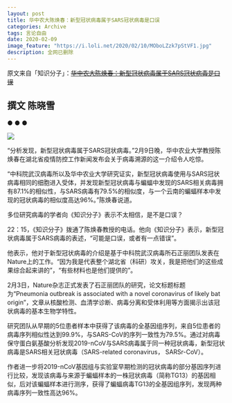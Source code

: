 ```yaml
---
layout: post
title: 华中农大陈焕春：新型冠状病毒属于SARS冠状病毒是口误
categories: Archive
tags: 言论自由
date: 2020-02-09
image_feature: "https://i.loli.net/2020/02/10/MOboLZzk7pStVF1.jpg"
description: 全网已删除
---
```


原文来自「知识分子」：~~[华中农大陈焕春：新型冠状病毒属于SARS冠状病毒是口误​](http://m.zhishifenzi.com/news/multiple/8234.html)~~

撰文 陈晓雪
---

●    ●    ●

![](https://i.loli.net/2020/02/10/MOboLZzk7pStVF1.jpg)

“分析发现，新型冠状病毒属于SARS冠状病毒。”2月9日晚，华中农业大学教授陈焕春在湖北省疫情防控工作新闻发布会关于病毒溯源的这一介绍令人吃惊。


“中科院武汉病毒所以及华中农业大学研究证实，新型冠状病毒使用与SARS冠状病毒相同的细胞进入受体，并发现新型冠状病毒与蝙蝠中发现的SARS相关病毒拥有87.1%的相似性，与SARS病毒有79.5%的相似度，与一个云南的蝙蝠样本中发现的冠状病毒的相似度高达96%。”陈焕春说道。


多位研究病毒的学者向《知识分子》表示不太相信，是不是口误？



22：15，《知识分子》拨通了陈焕春教授的电话。他向《知识分子》表示，新型冠状病毒属于SARS病毒的表述，“可能是口误，或者有一点错误”。



他表示，他对于新型冠状病毒的介绍是基于中科院武汉病毒所石正丽团队发表在Nature上的工作。“因为我是代表整个湖北省（科研）攻关，我是把他们的这些成果综合起来讲的”，“有些材料也是他们提供的”。



2月3日，Nature杂志正式发表了石正丽团队的研究，论文标题标题为“Pneumonia outbreak is associated with a novel coronavirus of likely bat origin”，文章从核酸检测、血清学诊断、病毒分离和受体利用等方面揭示出该冠状病毒的基本生物学特性。


研究团队从早期的5位患者样本中获得了该病毒的全基因组序列，来自5位患者的病毒序列相似性达到99.9%，与SARS-CoV的序列一致性为79.5%。通过对病毒保守蛋白氨基酸分析发现2019-nCoV与SARS病毒属于同一种冠状病毒，新型冠状病毒是SARS相关冠状病毒（SARS-related coronavirus， SARSr-CoV）。


作者进一步将2019-nCoV基因组与实验室早期检测的冠状病毒的部分基因序列进行比较，发现该病毒与来源于蝙蝠样本的一株冠状病毒（简称TG13）的基因相似，后对该蝙蝠样本进行测序，获得了蝙蝠病毒TG13的全基因组序列，发现两种病毒序列一致性高达96%。
